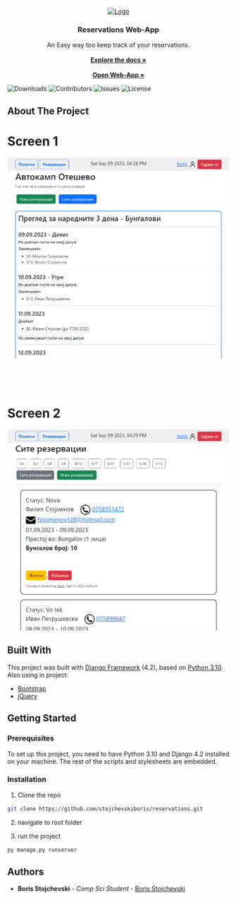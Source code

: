 <br/>
<p align="center">
  <a href="https://github.com/stojchevskiboris/reservations">
    <img src="data/static/favicon.ico" alt="Logo" width="80" height="80">
  </a>

  <h3 align="center">Reservations Web-App</h3>

  <p align="center">
    An Easy way too keep track of your reservations.
    <br/>
    <br/>
    <a href="https://www.djangoproject.com/"><strong>Explore the docs »</strong></a>
    <br/>
    <br/>
    <a href="https://otesevo.pythonanywhere.com/"><strong>Open Web-App »</strong></a>
  </p>
</p>

![Downloads](https://img.shields.io/github/downloads/stojchevskiboris/reservations/total) ![Contributors](https://img.shields.io/github/contributors/stojchevskiboris/reservations?color=dark-green) ![Issues](https://img.shields.io/github/issues/stojchevskiboris/reservations) ![License](https://img.shields.io/github/license/stojchevskiboris/reservations) 

## About The Project
<h1>Screen 1</h1>

![Screen Shot 1](data/static/sc1.png)

<br><br><br>

<h1>Screen 2</h1>

![Screen Shot 2](data/static/sc2.png)

## Built With

This project was built with <a href='https://www.djangoproject.com/'>Django Framework</a> (4.2), based on <a href='https://www.python.org/'>Python 3.10</a>.
Also using in project:
<ul>
  <li><a href='https://getbootstrap.com/'>Bootstrap</a></li>
  <li><a href='https://jquery.com/'>jQuery</a></li>
</ul>

## Getting Started

### Prerequisites
To set up this project, you need to have Python 3.10 and Django 4.2 installed on your machine. The rest of the scripts and stylesheets are embedded. 

### Installation

1. Clone the repo

```sh
git clone https://github.com/stojchevskiboris/reservations.git
```
2. navigate to root folder

3. run the project
```sh
py manage.py runserver 
```


## Authors

* **Boris Stojchevski** - *Comp Sci Student* - [Boris Stojchevski](https://github.com/stojchevskiboris/)
